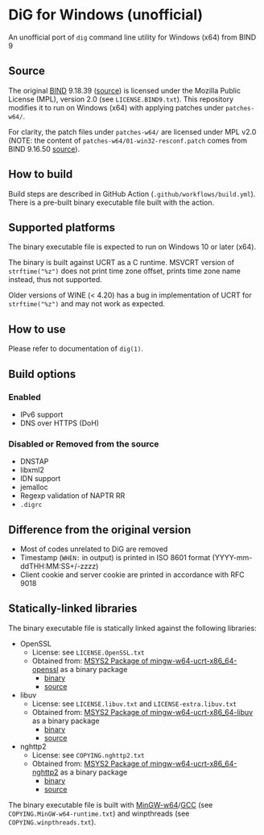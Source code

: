 # DiG for Windows (unofficial)

An unofficial port of `dig` command line utility for Windows (x64) from BIND 9

## Source

The original [BIND](https://www.isc.org/bind/) 9.18.39 ([source](https://downloads.isc.org/isc/bind9/9.18.39/bind-9.18.39.tar.xz)) is licensed under the Mozilla Public License (MPL), version 2.0 (see `LICENSE.BIND9.txt`).
This repository modifies it to run on Windows (x64) with applying patches under `patches-w64/`.

For clarity, the patch files under `patches-w64/` are licensed under MPL v2.0 (NOTE: the content of `patches-w64/01-win32-resconf.patch` comes from BIND 9.16.50 [source](https://downloads.isc.org/isc/bind9/9.16.50/bind-9.16.50.tar.xz)).

## How to build

Build steps are described in GitHub Action (`.github/workflows/build.yml`).
There is a pre-built binary executable file built with the action.

## Supported platforms

The binary executable file is expected to run on Windows 10 or later (x64).

The binary is built against UCRT as a C runtime.
MSVCRT version of `strftime("%z")` does not print time zone offset, prints time zone name instead, thus not supported.

Older versions of WINE (< 4.20) has a bug in implementation of UCRT for `strftime("%z")` and may not work as expected.

## How to use

Please refer to documentation of `dig(1)`.

## Build options

### Enabled

- IPv6 support
- DNS over HTTPS (DoH)

### Disabled or Removed from the source

- DNSTAP
- libxml2
- IDN support
- jemalloc
- Regexp validation of NAPTR RR
- `.digrc`

## Difference from the original version

- Most of codes unrelated to DiG are removed
- Timestamp (`WHEN:` in output) is printed in ISO 8601 format (YYYY-mm-ddTHH:MM:SS+/-zzzz)
- Client cookie and server cookie are printed in accordance with RFC 9018

## Statically-linked libraries

The binary executable file is statically linked against the following libraries:

- OpenSSL
  - License: see `LICENSE.OpenSSL.txt`
  - Obtained from: [MSYS2 Package of mingw-w64-ucrt-x86_64-openssl](https://packages.msys2.org/packages/mingw-w64-ucrt-x86_64-openssl) as a binary package
    - [binary](https://mirror.msys2.org/mingw/ucrt64/mingw-w64-ucrt-x86_64-openssl-3.5.4-1-any.pkg.tar.zst)
    - [source](https://mirror.msys2.org/mingw/sources/mingw-w64-openssl-3.5.4-1.src.tar.zst)
- libuv
  - License: see `LICENSE.libuv.txt` and `LICENSE-extra.libuv.txt`
  - Obtained from: [MSYS2 Package of mingw-w64-ucrt-x86_64-libuv](https://packages.msys2.org/packages/mingw-w64-ucrt-x86_64-libuv) as a binary package
    - [binary](https://mirror.msys2.org/mingw/ucrt64/mingw-w64-ucrt-x86_64-libuv-1.51.0-1-any.pkg.tar.zst)
    - [source](https://mirror.msys2.org/mingw/sources/mingw-w64-libuv-1.51.0-1.src.tar.zst)
- nghttp2
  - License: see `COPYING.nghttp2.txt`
  - Obtained from: [MSYS2 Package of mingw-w64-ucrt-x86_64-nghttp2](https://packages.msys2.org/packages/mingw-w64-ucrt-x86_64-nghttp2) as a binary package
    - [binary](https://mirror.msys2.org/mingw/ucrt64/mingw-w64-ucrt-x86_64-nghttp2-1.67.1-1-any.pkg.tar.zst)
    - [source](https://mirror.msys2.org/mingw/sources/mingw-w64-nghttp2-1.67.1-1.src.tar.zst)

The binary executable file is built with [MinGW-w64](https://www.mingw-w64.org/)/[GCC](https://gcc.gnu.org/) (see `COPYING.MinGW-w64-runtime.txt`) and winpthreads (see `COPYING.winpthreads.txt`).
